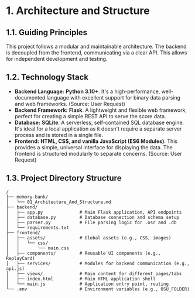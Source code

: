 # 1. Architecture and Structure

## 1.1. Guiding Principles

This project follows a modular and maintainable architecture. The backend is decoupled from the frontend, communicating via a clear API. This allows for independent development and testing.

## 1.2. Technology Stack

-   **Backend Language:** **Python 3.10+**. It's a high-performance, well-documented language with excellent support for binary data parsing and web frameworks. (Source: User Request)
-   **Backend Framework:** **Flask**. A lightweight and flexible web framework, perfect for creating a simple REST API to serve the score data.
-   **Database:** **SQLite**. A serverless, self-contained SQL database engine. It's ideal for a local application as it doesn't require a separate server process and is stored in a single file.
-   **Frontend:** **HTML, CSS, and vanilla JavaScript (ES6 Modules)**. This provides a simple, universal interface for displaying the data. The frontend is structured modularly to separate concerns. (Source: User Request)

## 1.3. Project Directory Structure

```
/
├── memory-bank/
│   └── 01_Architecture_And_Structure.md
├── backend/
│   ├── app.py              # Main Flask application, API endpoints
│   ├── database.py         # Database connection and schema setup
│   ├── parser.py           # File parsing logic for .osr and .db
│   └── requirements.txt
├── frontend/
│   ├── assets/             # Global assets (e.g., CSS, images)
│   │   └── css/
│   │       └── main.css
│   ├── components/         # Reusable UI components (e.g., ReplayCard)
│   ├── services/           # Modules for backend communication (e.g., api.js)
│   ├── views/              # Main content for different pages/tabs
│   ├── index.html          # Main HTML application shell
│   └── main.js             # Application entry point, routing
└── .env                    # Environment variables (e.g., OSU_FOLDER)
```